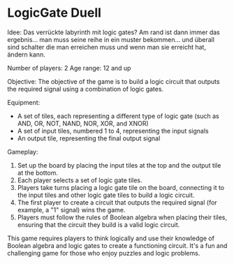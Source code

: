 # LogicGate Duell

Idee: Das verrückte labyrinth mit logic gates? Am rand ist dann immer das ergebnis… man muss seine reihe in ein muster bekommen… und überall sind schalter die man erreichen muss und wenn man sie erreicht hat, ändern kann.

Number of players: 2 Age range: 12 and up

Objective: The objective of the game is to build a logic circuit that outputs the required signal using a combination of logic gates.

Equipment:

- A set of tiles, each representing a different type of logic gate (such as AND, OR, NOT, NAND, NOR, XOR, and XNOR)
- A set of input tiles, numbered 1 to 4, representing the input signals
- An output tile, representing the final output signal

Gameplay:

1.  Set up the board by placing the input tiles at the top and the output tile at the bottom.
2.  Each player selects a set of logic gate tiles.
3.  Players take turns placing a logic gate tile on the board, connecting it to the input tiles and other logic gate tiles to build a logic circuit.
4.  The first player to create a circuit that outputs the required signal (for example, a "1" signal) wins the game.
5.  Players must follow the rules of Boolean algebra when placing their tiles, ensuring that the circuit they build is a valid logic circuit.

This game requires players to think logically and use their knowledge of Boolean algebra and logic gates to create a functioning circuit. It's a fun and challenging game for those who enjoy puzzles and logic problems.